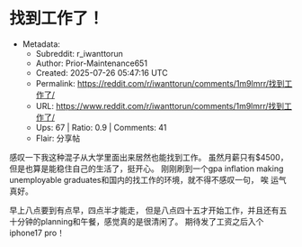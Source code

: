 # 找到工作了！

- Metadata:
  - Subreddit: r_iwanttorun
  - Author: Prior-Maintenance651
  - Created: 2025-07-26 05:47:16 UTC
  - Permalink: https://reddit.com/r/iwanttorun/comments/1m9lmrr/找到工作了/
  - URL: https://www.reddit.com/r/iwanttorun/comments/1m9lmrr/找到工作了/
  - Ups: 67 | Ratio: 0.9 | Comments: 41
  - Flair: 分享帖


感叹一下我这种混子从大学里面出来居然也能找到工作。 虽然月薪只有\$4500，
但是也算是能稳住自己的生活了，挺开心。 刚刚刷到一个gpa inflation making
unemployable graduates和国内的找工作的环境，就不得不感叹一句， 唉
运气真好。

早上八点要到有点早，四点半才能走，
但是八点四十五才开始工作，并且还有五十分钟的planning和午餐，感觉真的是很清闲了。
期待发了工资之后入个iphone17 pro！

